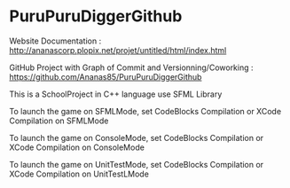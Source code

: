 PuruPuruDiggerGithub
====================

Website Documentation : http://ananascorp.plopix.net/projet/untitled/html/index.html

GitHub Project with Graph of Commit and Versionning/Coworking : https://github.com/Ananas85/PuruPuruDiggerGithub

This is a SchoolProject in C++ language use SFML Library

To launch the game on SFMLMode, set CodeBlocks Compilation or XCode Compilation on SFMLMode

To launch the game on ConsoleMode, set CodeBlocks Compilation or XCode Compilation on ConsoleMode

To launch the game on UnitTestMode, set CodeBlocks Compilation or XCode Compilation on UnitTestLMode
